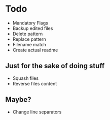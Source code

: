 # Todo
- Mandatory Flags
- Backup edited files
- Delete pattern
- Replace pattern
- Filename match
- Create actual readme

## Just for the sake of doing stuff
- Squash files
- Reverse files content

## Maybe?
- Change line separators